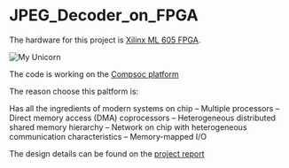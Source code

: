 # JPEG_Decoder_on_FPGA

The hardware for this project is [Xilinx ML 605 FPGA](http://www.xilinx.com/publications/prod_mktg/ml605_product_brief.pdf).

![My Unicorn](http://www.xilinx.com/Image/40398-10_201309120145451346.jpg)

The code is working on the [Compsoc platform](http://compsoc.eu/)

The reason choose this paltform is:

Has all the ingredients of modern systems on chip
– Multiple processors
– Direct memory access (DMA) coprocessors
– Heterogeneous distributed shared memory hierarchy
– Network on chip with heterogeneous communication characteristics – Memory-mapped I/O

The design details can be found on the [project report]()
